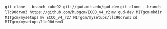 
`git clone --branch cube92 git://gud.mit.edu/gud-dev`
`git clone --branch llc90drwn3 https://github.com/hubgcm/ECCO_v4_r2`
`mv gud-dev MITgcm`
`mkdir MITgcm/mysetups`
`mv ECCO_v4_r2/ MITgcm/mysetups/llc90drwn3`
`cd MITgcm/mysetups/llc90drwn3`

